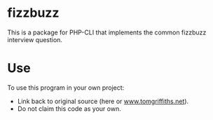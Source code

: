 # fizzbuzz
This is a package for PHP-CLI that implements the common fizzbuzz interview question.

# Use
To use this program in your own project:
* Link back to original source (here or www.tomgriffiths.net).
* Do not claim this code as your own.
